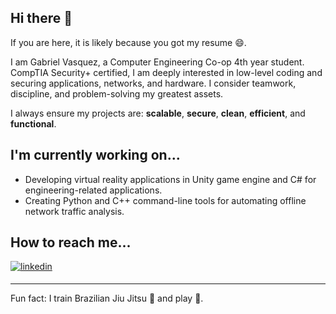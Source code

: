 ## Hi there 👋
If you are here, it is likely because you got my resume 😄.

I am Gabriel Vasquez, a Computer Engineering Co-op 4th year student. CompTIA Security+ certified, I am deeply interested in low-level coding and securing applications, networks, and hardware. I consider teamwork, discipline, and problem-solving my greatest assets.

I always ensure my projects are: **scalable**, **secure**, **clean**, **efficient**, and **functional**. 

## I'm currently working on...
- Developing virtual reality applications in Unity game engine and C# for engineering-related applications. 
- Creating Python and C++ command-line tools for automating offline network traffic analysis.

<!--
## Some GitHub stats...
![Top Langs](https://github-readme-stats.vercel.app/api/top-langs/?username=gabofv&layout=compact)
-->

## How to reach me...
</a>
<a href="https://linkedin.com/in/gabrielvasquezdc" target="_blank">
<img src=https://img.shields.io/badge/linkedin-%231E77B5.svg?&style=for-the-badge&logo=linkedin&logoColor=white alt=linkedin style="margin-bottom: 5px;" />
</a>

---
Fun fact: I train Brazilian Jiu Jitsu :martial_arts_uniform: and play :violin:.

<!--
**gabofv/gabofv** is a ✨ _special_ ✨ repository because its `README.md` (this file) appears on your GitHub profile.

Here are some ideas to get you started:

- 🔭 I’m currently working on ...
- 🌱 I’m currently learning ...
- 👯 I’m looking to collaborate on ...
- 🤔 I’m looking for help with ...
- 💬 Ask me about ...
- 📫 How to reach me: ...
- 😄 Pronouns: ...
- ⚡ Fun fact: ...
-->
